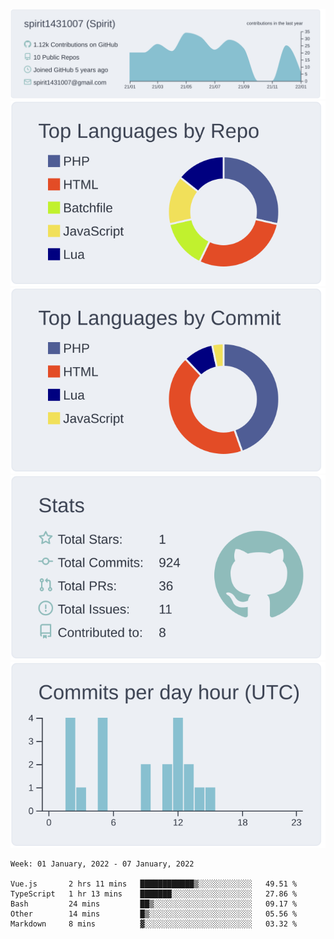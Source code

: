 [![](https://raw.githubusercontent.com/spirit1431007/spirit1431007/master/profile-summary-card-output/nord_bright/0-profile-details.svg)](https://git.io/spiritx)
[![](https://raw.githubusercontent.com/spirit1431007/spirit1431007/master/profile-summary-card-output/nord_bright/1-repos-per-language.svg)](https://git.io/spiritx) [![](https://raw.githubusercontent.com/spirit1431007/spirit1431007/master/profile-summary-card-output/nord_bright/2-most-commit-language.svg)](https://git.io/spiritx)
[![](https://raw.githubusercontent.com/spirit1431007/spirit1431007/master/profile-summary-card-output/nord_bright/3-stats.svg)](https://git.io/spiritx) [![](https://raw.githubusercontent.com/spirit1431007/spirit1431007/master/profile-summary-card-output/nord_bright/4-productive-time.svg)](https://git.io/spiritx)

<!--START_SECTION:waka-->
```text
Week: 01 January, 2022 - 07 January, 2022

Vue.js       2 hrs 11 mins   ████████████▒░░░░░░░░░░░░   49.51 % 
TypeScript   1 hr 13 mins    ███████░░░░░░░░░░░░░░░░░░   27.86 % 
Bash         24 mins         ██▒░░░░░░░░░░░░░░░░░░░░░░   09.17 % 
Other        14 mins         █▒░░░░░░░░░░░░░░░░░░░░░░░   05.56 % 
Markdown     8 mins          ▓░░░░░░░░░░░░░░░░░░░░░░░░   03.32 % 
```
<!--END_SECTION:waka-->
